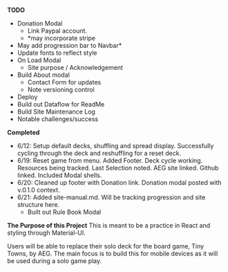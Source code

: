 **TODO**
- Donation Modal
  - Link Paypal account.
  - *may incorporate stripe
- May add progression bar to Navbar*
- Update fonts to reflect style
- On Load Modal
  - Site purpose / Acknowledgement
- Build About modal
  - Contact Form for updates
  - Note versioning control
- Deploy
- Build out Dataflow for ReadMe
- Build Site Maintenance Log
- Notable challenges/success

**Completed**
- 6/12: Setup default decks, shuffling and spread display.  Successfully cycling through the deck and reshuffling for a reset deck.
- 6/19: Reset game from menu.  Added Footer.  Deck cycle working.  Resources being tracked.  Last Selection noted.  AEG site linked.  Github linked.  Included Modal shells.
- 6/20: Cleaned up footer with Donation link.  Donation modal posted with v.0.1.0 context.
- 6/21: Added site-manual.md.  Will be tracking progression and site structure here.
  - Built out Rule Book Modal

**The Purpose of this Project**
This is meant to be a practice in React and styling through Material-UI.

Users will be able to replace their solo deck for the board game, Tiny Towns, by AEG.  The main focus is to build this for mobile devices as it will be used during a solo game play.  
